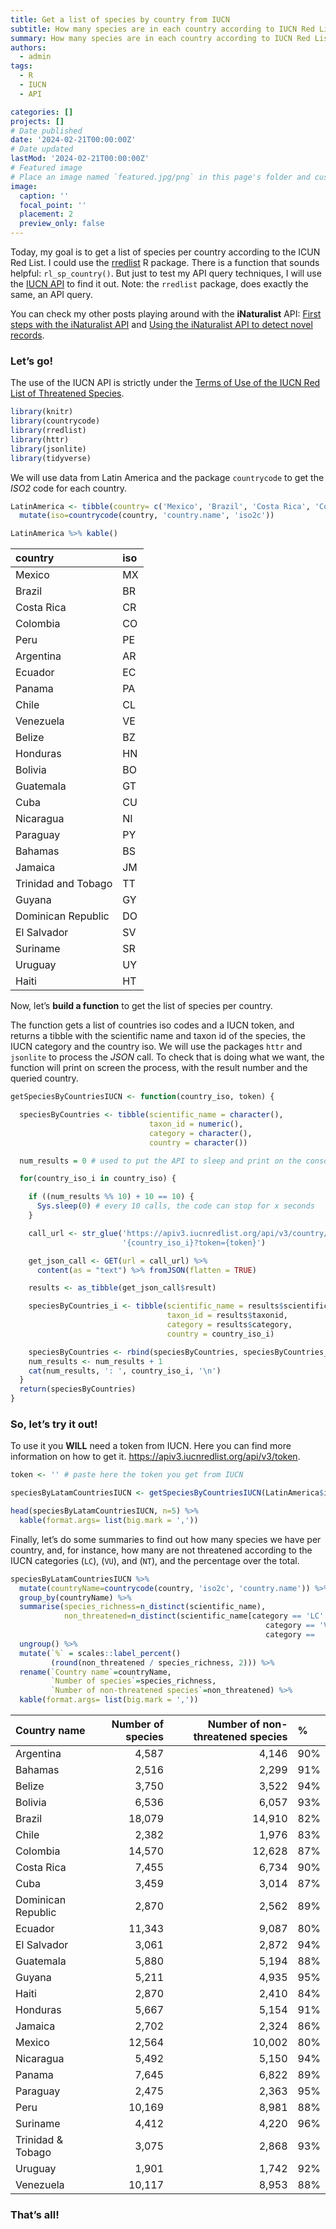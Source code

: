 ```yaml
---
title: Get a list of species by country from IUCN
subtitle: How many species are in each country according to IUCN Red List?
summary: How many species are in each country according to IUCN Red List?
authors:
  - admin
tags:
  - R
  - IUCN
  - API

categories: []
projects: []
# Date published
date: '2024-02-21T00:00:00Z'
# Date updated
lastMod: '2024-02-21T00:00:00Z'
# Featured image
# Place an image named `featured.jpg/png` in this page's folder and customize its options here.
image:
  caption: ''
  focal_point: ''
  placement: 2
  preview_only: false
---
```


Today, my goal is to get a list of species per country according to the
ICUN Red List. I could use the
[rredlist](https://docs.ropensci.org/rredlist) R package. There is a
function that sounds helpful: `rl_sp_country()`. But just to test my API
query techniques, I will use the [IUCN
API](https://apiv3.iucnredlist.org/api/v3/docs) to find it out. Note:
the `rredlist` package, does exactly the same, an API query.

You can check my other posts playing around with the **iNaturalist**
API: [First steps with the iNaturalist
API](https://flograttarola.com/post/inat_api/) and [Using the
iNaturalist API to detect novel
records](https://flograttarola.com/post/inat_api_new_records/).

### Let’s go!

The use of the IUCN API is strictly under the [Terms of Use of the IUCN
Red List of Threatened
Species](http://www.iucnredlist.org/info/terms-of-use).

``` r
library(knitr)
library(countrycode)
library(rredlist)
library(httr)
library(jsonlite)
library(tidyverse)
```

We will use data from Latin America and the package `countrycode` to get
the *ISO2* code for each country.

``` r
LatinAmerica <- tibble(country= c('Mexico', 'Brazil', 'Costa Rica', 'Colombia', 'Peru', 'Argentina', 'Ecuador', 'Panama', 'Chile', 'Venezuela', 'Belize', 'Honduras', 'Bolivia', 'Guatemala', 'Cuba', 'Nicaragua', 'Paraguay', 'Bahamas', 'Jamaica', 'Trinidad and Tobago', 'Guyana', 'Dominican Republic', 'El Salvador', 'Suriname', 'Uruguay', 'Haiti')) %>%
  mutate(iso=countrycode(country, 'country.name', 'iso2c'))

LatinAmerica %>% kable()
```

| country             | iso |
|:--------------------|:----|
| Mexico              | MX  |
| Brazil              | BR  |
| Costa Rica          | CR  |
| Colombia            | CO  |
| Peru                | PE  |
| Argentina           | AR  |
| Ecuador             | EC  |
| Panama              | PA  |
| Chile               | CL  |
| Venezuela           | VE  |
| Belize              | BZ  |
| Honduras            | HN  |
| Bolivia             | BO  |
| Guatemala           | GT  |
| Cuba                | CU  |
| Nicaragua           | NI  |
| Paraguay            | PY  |
| Bahamas             | BS  |
| Jamaica             | JM  |
| Trinidad and Tobago | TT  |
| Guyana              | GY  |
| Dominican Republic  | DO  |
| El Salvador         | SV  |
| Suriname            | SR  |
| Uruguay             | UY  |
| Haiti               | HT  |

Now, let’s **build a function** to get the list of species per country.

The function gets a list of countries iso codes and a IUCN token, and
returns a tibble with the scientific name and taxon id of the species,
the IUCN category and the country iso. We will use the packages `httr`
and `jsonlite` to process the *JSON* call. To check that is doing what
we want, the function will print on screen the process, with the result
number and the queried country.

``` r
getSpeciesByCountriesIUCN <- function(country_iso, token) {

  speciesByCountries <- tibble(scientific_name = character(),
                               taxon_id = numeric(),
                               category = character(),
                               country = character())

  num_results = 0 # used to put the API to sleep and print on the console the num

  for(country_iso_i in country_iso) {  

    if ((num_results %% 10) + 10 == 10) {
      Sys.sleep(0) # every 10 calls, the code can stop for x seconds
    }

    call_url <- str_glue('https://apiv3.iucnredlist.org/api/v3/country/getspecies/',
                         '{country_iso_i}?token={token}')

    get_json_call <- GET(url = call_url) %>%
      content(as = "text") %>% fromJSON(flatten = TRUE)

    results <- as_tibble(get_json_call$result)

    speciesByCountries_i <- tibble(scientific_name = results$scientific_name,
                                   taxon_id = results$taxonid,
                                   category = results$category,
                                   country = country_iso_i)

    speciesByCountries <- rbind(speciesByCountries, speciesByCountries_i)
    num_results <- num_results + 1
    cat(num_results, ': ', country_iso_i, '\n')
  }
  return(speciesByCountries)
}
```

### So, let’s try it out!

To use it you **WILL** need a token from IUCN. Here you can find more
information on how to get it.
<https://apiv3.iucnredlist.org/api/v3/token>.

``` r
token <- '' # paste here the token you get from IUCN
```

``` r
speciesByLatamCountriesIUCN <- getSpeciesByCountriesIUCN(LatinAmerica$iso, token)

head(speciesByLatamCountriesIUCN, n=5) %>%
  kable(format.args= list(big.mark = ','))
```

Finally, let’s do some summaries to find out how many species we have
per country, and, for instance, how many are not threatened according to
the IUCN categories (`LC`), (`VU`), and (`NT`), and the percentage over
the total.

``` r
speciesByLatamCountriesIUCN %>%
  mutate(countryName=countrycode(country, 'iso2c', 'country.name')) %>%
  group_by(countryName) %>%
  summarise(species_richness=n_distinct(scientific_name),
            non_threatened=n_distinct(scientific_name[category == 'LC' |
                                                         category == 'VU'|
                                                         category ==  'NT'])) %>%
  ungroup() %>%
  mutate(`%` = scales::label_percent()
         (round(non_threatened / species_richness, 2))) %>%
  rename(`Country name`=countryName,
         `Number of species`=species_richness,
         `Number of non-threatened species`=non_threatened) %>%
  kable(format.args= list(big.mark = ','))
```

| Country name       | Number of species | Number of non-threatened species | %   |
|:-------------------|------------------:|---------------------------------:|:----|
| Argentina          |             4,587 |                            4,146 | 90% |
| Bahamas            |             2,516 |                            2,299 | 91% |
| Belize             |             3,750 |                            3,522 | 94% |
| Bolivia            |             6,536 |                            6,057 | 93% |
| Brazil             |            18,079 |                           14,910 | 82% |
| Chile              |             2,382 |                            1,976 | 83% |
| Colombia           |            14,570 |                           12,628 | 87% |
| Costa Rica         |             7,455 |                            6,734 | 90% |
| Cuba               |             3,459 |                            3,014 | 87% |
| Dominican Republic |             2,870 |                            2,562 | 89% |
| Ecuador            |            11,343 |                            9,087 | 80% |
| El Salvador        |             3,061 |                            2,872 | 94% |
| Guatemala          |             5,880 |                            5,194 | 88% |
| Guyana             |             5,211 |                            4,935 | 95% |
| Haiti              |             2,870 |                            2,410 | 84% |
| Honduras           |             5,667 |                            5,154 | 91% |
| Jamaica            |             2,702 |                            2,324 | 86% |
| Mexico             |            12,564 |                           10,002 | 80% |
| Nicaragua          |             5,492 |                            5,150 | 94% |
| Panama             |             7,645 |                            6,822 | 89% |
| Paraguay           |             2,475 |                            2,363 | 95% |
| Peru               |            10,169 |                            8,981 | 88% |
| Suriname           |             4,412 |                            4,220 | 96% |
| Trinidad & Tobago  |             3,075 |                            2,868 | 93% |
| Uruguay            |             1,901 |                            1,742 | 92% |
| Venezuela          |            10,117 |                            8,953 | 88% |

### That’s all!
